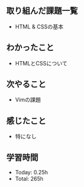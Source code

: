 ## 取り組んだ課題一覧
- HTML & CSSの基本
## わかったこと
- HTMLとCSSについて
## 次やること
- Vimの課題
## 感じたこと
- 特になし
## 学習時間
- Today: 0.25h
- Total: 265h
